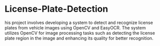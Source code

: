 # License-Plate-Detection
his project involves developing a system to detect and recognize license plates from vehicle images using OpenCV and EasyOCR. The system utilizes OpenCV for image processing tasks such as detecting the license plate region in the image and enhancing its quality for better recognition.
